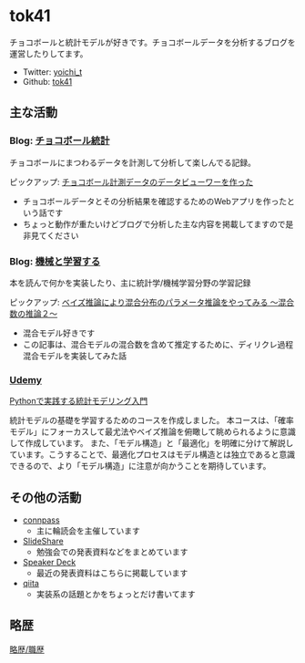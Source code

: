 # tok41

チョコボールと統計モデルが好きです。チョコボールデータを分析するブログを運営したりしてます。

- Twitter: [yoichi_t](https://twitter.com/yoichi_t)
- Github: [tok41](https://github.com/tok41)

## 主な活動

### Blog: [チョコボール統計](https://chocolate-ball.hatenablog.com/)

チョコボールにまつわるデータを計測して分析して楽しんでる記録。

ピックアップ: [チョコボール計測データのデータビューワーを作った](https://chocolate-ball.hatenablog.com/entry/2021/01/15/214339)

- チョコボールデータとその分析結果を確認するためのWebアプリを作ったという話です
- ちょっと動作が重たいけどブログで分析した主な内容を掲載してますので是非見てください

### Blog: [機械と学習する](https://learning-with-machine.hatenablog.com/)

本を読んで何かを実装したり、主に統計学/機械学習分野の学習記録

ピックアップ: [ベイズ推論により混合分布のパラメータ推論をやってみる 〜混合数の推論２〜](https://learning-with-machine.hatenablog.com/entry/2020/08/27/190000)

- 混合モデル好きです
- この記事は、混合モデルの混合数を含めて推定するために、ディリクレ過程混合モデルを実装してみた話

### [Udemy](https://www.udemy.com/user/yoichi-tokita/)

[Pythonで実践する統計モデリング入門](https://www.udemy.com/course/python-stats-modeling/?couponCode=BAF6F9A52D66313A6CEE)

統計モデルの基礎を学習するためのコースを作成しました。
本コースは、「確率モデル」にフォーカスして最尤法やベイズ推論を俯瞰して眺められるように意識して作成しています。
また、「モデル構造」と「最適化」を明確に分けて解説しています。こうすることで、最適化プロセスはモデル構造とは独立であると意識できるので、より「モデル構造」に注意が向かうことを期待しています。

## その他の活動

- [connpass](https://learn-stats-ml.connpass.com/)
  - 主に輪読会を主催しています
- [SlideShare](https://www.slideshare.net/YoichiTokita)
  - 勉強会での発表資料などをまとめています
- [Speaker Deck](https://speakerdeck.com/tok41)
  - 最近の発表資料はこちらに掲載しています
- [qiita](https://qiita.com/yoichi_t)
  - 実装系の話題とかをちょっとだけ書いてます

## 略歴

[略歴/職歴](career_history.md)
